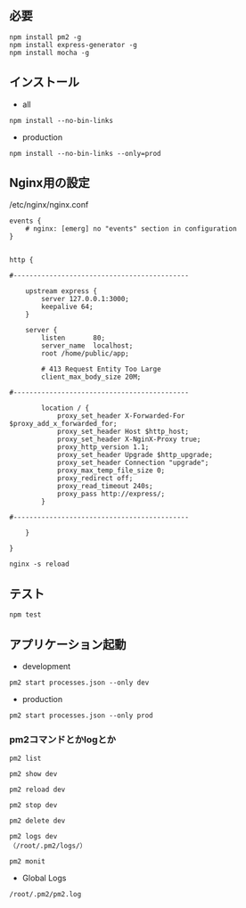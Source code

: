 ## 必要

```
npm install pm2 -g
npm install express-generator -g
npm install mocha -g
```

## インストール

* all

```
npm install --no-bin-links
```

* production

```
npm install --no-bin-links --only=prod
```

## Nginx用の設定

/etc/nginx/nginx.conf

```
events {
    # nginx: [emerg] no "events" section in configuration
}


http {

#--------------------------------------------

    upstream express {
        server 127.0.0.1:3000;
        keepalive 64;
    }

    server {
        listen       80;
        server_name  localhost;
        root /home/public/app;

        # 413 Request Entity Too Large
        client_max_body_size 20M;

#--------------------------------------------

        location / {
            proxy_set_header X-Forwarded-For $proxy_add_x_forwarded_for;
            proxy_set_header Host $http_host;
            proxy_set_header X-NginX-Proxy true;
            proxy_http_version 1.1;
            proxy_set_header Upgrade $http_upgrade;
            proxy_set_header Connection "upgrade";
            proxy_max_temp_file_size 0;
            proxy_redirect off;
            proxy_read_timeout 240s;
            proxy_pass http://express/;
        }

#--------------------------------------------

    }

}
```

```
nginx -s reload
```

## テスト

```
npm test
```

## アプリケーション起動

* development

```
pm2 start processes.json --only dev
```

* production

```
pm2 start processes.json --only prod
```

### pm2コマンドとかlogとか

```
pm2 list

pm2 show dev

pm2 reload dev

pm2 stop dev

pm2 delete dev

pm2 logs dev
（/root/.pm2/logs/）

pm2 monit
```

* Global Logs

```
/root/.pm2/pm2.log
```
